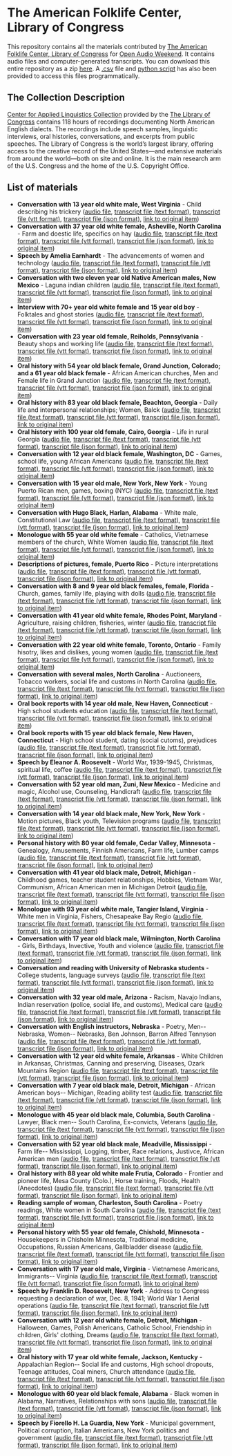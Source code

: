 # The American Folklife Center, Library of Congress

This repository contains all the materials contributed by [The American Folklife Center, Library of Congress](https://www.loc.gov/folklife/) for [Open Audio Weekend](https://github.com/nypl-openaudio/start-here). It contains audio files and computer-generated transcripts. You can download this entire repository as a zip [here](https://github.com/nypl-openaudio/data-library-of-congress/archive/master.zip). A [.csv](https://github.com/nypl-openaudio/data-library-of-congress/blob/master/manifest.csv) file and [python script](https://github.com/nypl-openaudio/data-library-of-congress/blob/master/get_materials.py) has also been provided to access this files programmatically.

## The Collection Description
[Center for Applied Linguistics Collection](https://www.loc.gov/collections/american-english-dialect-recordings-from-the-center-for-applied-linguistics/about-this-collection/) provided by the [The Library of Congress](https://loc.gov) contains 118 hours of recordings documenting North American English dialects. The recordings include speech samples, linguistic interviews, oral histories, conversations, and excerpts from public speeches. The Library of Congress is the world’s largest library, offering access to the creative record of the United States—and extensive materials from around the world—both on site and online. It is the main research arm of the U.S. Congress and the home of the U.S. Copyright Office.

## List of materials
- **Conversation with 13 year old white male, West Virginia** - Child describing his trickery ([audio file](https://github.com/nypl-openaudio/data-library-of-congress/raw/master/audio/conversation-with-13-year-old-white-male-west-virginia.mp3), [transcript file (text format)](https://github.com/nypl-openaudio/data-library-of-congress/raw/master/transcripts/text/conversation-with-13-year-old-white-male-west-virginia.text), [transcript file (vtt format)](https://github.com/nypl-openaudio/data-library-of-congress/raw/master/transcripts/vtt/conversation-with-13-year-old-white-male-west-virginia.vtt), [transcript file (json format)](https://github.com/nypl-openaudio/data-library-of-congress/raw/master/transcripts/json/conversation-with-13-year-old-white-male-west-virginia.json), [link to original item](https://www.loc.gov/item/afccal000059/))
- **Conversation with 37 year old white female, Asheville, North Carolina** - Farm and doestic life, specifics on hay ([audio file](https://github.com/nypl-openaudio/data-library-of-congress/raw/master/audio/conversation-with-37-year-old-white-female-asheville-north-carolina.mp3), [transcript file (text format)](https://github.com/nypl-openaudio/data-library-of-congress/raw/master/transcripts/text/conversation-with-37-year-old-white-female-asheville-north-carolina.text), [transcript file (vtt format)](https://github.com/nypl-openaudio/data-library-of-congress/raw/master/transcripts/vtt/conversation-with-37-year-old-white-female-asheville-north-carolina.vtt), [transcript file (json format)](https://github.com/nypl-openaudio/data-library-of-congress/raw/master/transcripts/json/conversation-with-37-year-old-white-female-asheville-north-carolina.json), [link to original item](https://www.loc.gov/item/afccal000345/))
- **Speech by Amelia Earnhardt** - The advancements of women and technology ([audio file](https://github.com/nypl-openaudio/data-library-of-congress/raw/master/audio/speech-by-amelia-earnhardt.mp3), [transcript file (text format)](https://github.com/nypl-openaudio/data-library-of-congress/raw/master/transcripts/text/speech-by-amelia-earnhardt.text), [transcript file (vtt format)](https://github.com/nypl-openaudio/data-library-of-congress/raw/master/transcripts/vtt/speech-by-amelia-earnhardt.vtt), [transcript file (json format)](https://github.com/nypl-openaudio/data-library-of-congress/raw/master/transcripts/json/speech-by-amelia-earnhardt.json), [link to original item](https://www.loc.gov/item/afccal000004/))
- **Conversation with two eleven year old Native American males, New Mexico** - Laguna indian children ([audio file](https://github.com/nypl-openaudio/data-library-of-congress/raw/master/audio/conversation-with-two-eleven-year-old-native-american-males-new-mexico.mp3), [transcript file (text format)](https://github.com/nypl-openaudio/data-library-of-congress/raw/master/transcripts/text/conversation-with-two-eleven-year-old-native-american-males-new-mexico.text), [transcript file (vtt format)](https://github.com/nypl-openaudio/data-library-of-congress/raw/master/transcripts/vtt/conversation-with-two-eleven-year-old-native-american-males-new-mexico.vtt), [transcript file (json format)](https://github.com/nypl-openaudio/data-library-of-congress/raw/master/transcripts/json/conversation-with-two-eleven-year-old-native-american-males-new-mexico.json), [link to original item](https://www.loc.gov/item/afccal000042/))
- **Interview with 70+ year old white female and 15 year old boy** - Folktales and ghost stories ([audio file](https://github.com/nypl-openaudio/data-library-of-congress/raw/master/audio/interview-with-70-year-old-white-female-and-15-year-old-boy.mp3), [transcript file (text format)](https://github.com/nypl-openaudio/data-library-of-congress/raw/master/transcripts/text/interview-with-70-year-old-white-female-and-15-year-old-boy.text), [transcript file (vtt format)](https://github.com/nypl-openaudio/data-library-of-congress/raw/master/transcripts/vtt/interview-with-70-year-old-white-female-and-15-year-old-boy.vtt), [transcript file (json format)](https://github.com/nypl-openaudio/data-library-of-congress/raw/master/transcripts/json/interview-with-70-year-old-white-female-and-15-year-old-boy.json), [link to original item](https://www.loc.gov/item/afccal000019/))
- **Conversation with 23 year old female, Reiholds, Pennsylvania** - Beauty shops and working life ([audio file](https://github.com/nypl-openaudio/data-library-of-congress/raw/master/audio/conversation-with-23-year-old-female-reiholds-pennsylvania.mp3), [transcript file (text format)](https://github.com/nypl-openaudio/data-library-of-congress/raw/master/transcripts/text/conversation-with-23-year-old-female-reiholds-pennsylvania.text), [transcript file (vtt format)](https://github.com/nypl-openaudio/data-library-of-congress/raw/master/transcripts/vtt/conversation-with-23-year-old-female-reiholds-pennsylvania.vtt), [transcript file (json format)](https://github.com/nypl-openaudio/data-library-of-congress/raw/master/transcripts/json/conversation-with-23-year-old-female-reiholds-pennsylvania.json), [link to original item](https://www.loc.gov/item/afccal000323/))
- **Oral history with 54 year old black female, Grand Junction, Colorado; and a 61 year old black female** - African American churches, Men and Female life in Grand Junction ([audio file](https://github.com/nypl-openaudio/data-library-of-congress/raw/master/audio/oral-history-with-54-year-old-black-female-grand-junction-colorado.mp3), [transcript file (text format)](https://github.com/nypl-openaudio/data-library-of-congress/raw/master/transcripts/text/oral-history-with-54-year-old-black-female-grand-junction-colorado.text), [transcript file (vtt format)](https://github.com/nypl-openaudio/data-library-of-congress/raw/master/transcripts/vtt/oral-history-with-54-year-old-black-female-grand-junction-colorado.vtt), [transcript file (json format)](https://github.com/nypl-openaudio/data-library-of-congress/raw/master/transcripts/json/oral-history-with-54-year-old-black-female-grand-junction-colorado.json), [link to original item](https://www.loc.gov/item/afccal000068/))
- **Oral history with 83 year old black female, Beachton, Georgia** - Daily life and interpersonal relationships; Women, Balck ([audio file](https://github.com/nypl-openaudio/data-library-of-congress/raw/master/audio/oral-history-with-83-year-old-black-female-beachton-georgia.mp3), [transcript file (text format)](https://github.com/nypl-openaudio/data-library-of-congress/raw/master/transcripts/text/oral-history-with-83-year-old-black-female-beachton-georgia.text), [transcript file (vtt format)](https://github.com/nypl-openaudio/data-library-of-congress/raw/master/transcripts/vtt/oral-history-with-83-year-old-black-female-beachton-georgia.vtt), [transcript file (json format)](https://github.com/nypl-openaudio/data-library-of-congress/raw/master/transcripts/json/oral-history-with-83-year-old-black-female-beachton-georgia.json), [link to original item](https://www.loc.gov/item/afccal000313/))
- **Oral history  with 100 year old female, Cairo, Georgia** - Life in rural Georgia ([audio file](https://github.com/nypl-openaudio/data-library-of-congress/raw/master/audio/oral-history--with-100-year-old-female-cairo-georgia.mp3), [transcript file (text format)](https://github.com/nypl-openaudio/data-library-of-congress/raw/master/transcripts/text/oral-history--with-100-year-old-female-cairo-georgia.text), [transcript file (vtt format)](https://github.com/nypl-openaudio/data-library-of-congress/raw/master/transcripts/vtt/oral-history--with-100-year-old-female-cairo-georgia.vtt), [transcript file (json format)](https://github.com/nypl-openaudio/data-library-of-congress/raw/master/transcripts/json/oral-history--with-100-year-old-female-cairo-georgia.json), [link to original item](https://www.loc.gov/item/afccal000322/))
- **Conversation with 12 year old black female, Washington, DC** - Games, school life, young African Americans ([audio file](https://github.com/nypl-openaudio/data-library-of-congress/raw/master/audio/conversation-with-12-year-old-black-female-washington-dc.mp3), [transcript file (text format)](https://github.com/nypl-openaudio/data-library-of-congress/raw/master/transcripts/text/conversation-with-12-year-old-black-female-washington-dc.text), [transcript file (vtt format)](https://github.com/nypl-openaudio/data-library-of-congress/raw/master/transcripts/vtt/conversation-with-12-year-old-black-female-washington-dc.vtt), [transcript file (json format)](https://github.com/nypl-openaudio/data-library-of-congress/raw/master/transcripts/json/conversation-with-12-year-old-black-female-washington-dc.json), [link to original item](https://www.loc.gov/item/afccal000392/))
- **Conversation with 15 year old male, New York, New York** - Young Puerto Rican men, games, boxing (NYC) ([audio file](https://github.com/nypl-openaudio/data-library-of-congress/raw/master/audio/conversation-with-15-year-old-male-new-york-new-york.mp3), [transcript file (text format)](https://github.com/nypl-openaudio/data-library-of-congress/raw/master/transcripts/text/conversation-with-15-year-old-male-new-york-new-york.text), [transcript file (vtt format)](https://github.com/nypl-openaudio/data-library-of-congress/raw/master/transcripts/vtt/conversation-with-15-year-old-male-new-york-new-york.vtt), [transcript file (json format)](https://github.com/nypl-openaudio/data-library-of-congress/raw/master/transcripts/json/conversation-with-15-year-old-male-new-york-new-york.json), [link to original item](https://www.loc.gov/item/afccal000055/))
- **Conversation with Hugo Black, Harlan, Alabama** - White male, Constitutional Law ([audio file](https://github.com/nypl-openaudio/data-library-of-congress/raw/master/audio/conversation-with-hugo-black-harlan-alabama.mp3), [transcript file (text format)](https://github.com/nypl-openaudio/data-library-of-congress/raw/master/transcripts/text/conversation-with-hugo-black-harlan-alabama.text), [transcript file (vtt format)](https://github.com/nypl-openaudio/data-library-of-congress/raw/master/transcripts/vtt/conversation-with-hugo-black-harlan-alabama.vtt), [transcript file (json format)](https://github.com/nypl-openaudio/data-library-of-congress/raw/master/transcripts/json/conversation-with-hugo-black-harlan-alabama.json), [link to original item](https://www.loc.gov/item/afccal000209/))
- **Monologue with 55 year old white female** - Catholics, Vietnamese members of the church, White Women ([audio file](https://github.com/nypl-openaudio/data-library-of-congress/raw/master/audio/monologue-with-55-year-old-white-female.mp3), [transcript file (text format)](https://github.com/nypl-openaudio/data-library-of-congress/raw/master/transcripts/text/monologue-with-55-year-old-white-female.text), [transcript file (vtt format)](https://github.com/nypl-openaudio/data-library-of-congress/raw/master/transcripts/vtt/monologue-with-55-year-old-white-female.vtt), [transcript file (json format)](https://github.com/nypl-openaudio/data-library-of-congress/raw/master/transcripts/json/monologue-with-55-year-old-white-female.json), [link to original item](https://www.loc.gov/item/afccal000263/))
- **Descriptions of pictures, female, Puerto Rico** - Picture interpretations ([audio file](https://github.com/nypl-openaudio/data-library-of-congress/raw/master/audio/descriptions-of-pictures-female-puerto-rico.mp3), [transcript file (text format)](https://github.com/nypl-openaudio/data-library-of-congress/raw/master/transcripts/text/descriptions-of-pictures-female-puerto-rico.text), [transcript file (vtt format)](https://github.com/nypl-openaudio/data-library-of-congress/raw/master/transcripts/vtt/descriptions-of-pictures-female-puerto-rico.vtt), [transcript file (json format)](https://github.com/nypl-openaudio/data-library-of-congress/raw/master/transcripts/json/descriptions-of-pictures-female-puerto-rico.json), [link to original item](https://www.loc.gov/item/afccal000275/))
- **Conversation with 8 and 9 year old black females, female, Florida** - Church, games, family life, playing with dolls ([audio file](https://github.com/nypl-openaudio/data-library-of-congress/raw/master/audio/conversation-with-8-and-9-year-old-black-females-female-florida.mp3), [transcript file (text format)](https://github.com/nypl-openaudio/data-library-of-congress/raw/master/transcripts/text/conversation-with-8-and-9-year-old-black-females-female-florida.text), [transcript file (vtt format)](https://github.com/nypl-openaudio/data-library-of-congress/raw/master/transcripts/vtt/conversation-with-8-and-9-year-old-black-females-female-florida.vtt), [transcript file (json format)](https://github.com/nypl-openaudio/data-library-of-congress/raw/master/transcripts/json/conversation-with-8-and-9-year-old-black-females-female-florida.json), [link to original item](https://www.loc.gov/item/afccal000154/))
- **Conversation with 41 year old white female, Rhodes Point, Maryland** - Agriculture, raising children, fisheries, winter ([audio file](https://github.com/nypl-openaudio/data-library-of-congress/raw/master/audio/conversation-with-41-year-old-white-female-rhodes-point-maryland.mp3), [transcript file (text format)](https://github.com/nypl-openaudio/data-library-of-congress/raw/master/transcripts/text/conversation-with-41-year-old-white-female-rhodes-point-maryland.text), [transcript file (vtt format)](https://github.com/nypl-openaudio/data-library-of-congress/raw/master/transcripts/vtt/conversation-with-41-year-old-white-female-rhodes-point-maryland.vtt), [transcript file (json format)](https://github.com/nypl-openaudio/data-library-of-congress/raw/master/transcripts/json/conversation-with-41-year-old-white-female-rhodes-point-maryland.json), [link to original item](https://www.loc.gov/item/afccal000186/))
- **Conversation with 22 year old white female, Toronto, Ontario** - Family hisotry, likes and dislikes, young women ([audio file](https://github.com/nypl-openaudio/data-library-of-congress/raw/master/audio/conversation-with-22-year-old-white-female-toronto-ontario.mp3), [transcript file (text format)](https://github.com/nypl-openaudio/data-library-of-congress/raw/master/transcripts/text/conversation-with-22-year-old-white-female-toronto-ontario.text), [transcript file (vtt format)](https://github.com/nypl-openaudio/data-library-of-congress/raw/master/transcripts/vtt/conversation-with-22-year-old-white-female-toronto-ontario.vtt), [transcript file (json format)](https://github.com/nypl-openaudio/data-library-of-congress/raw/master/transcripts/json/conversation-with-22-year-old-white-female-toronto-ontario.json), [link to original item](https://www.loc.gov/item/afccal000353/))
- **Conversation with several males, North Carolina** - Auctioneers, Tobacco workers, social life and customs in North Carolina ([audio file](https://github.com/nypl-openaudio/data-library-of-congress/raw/master/audio/conversation-with-several-males-north-carolina.mp3), [transcript file (text format)](https://github.com/nypl-openaudio/data-library-of-congress/raw/master/transcripts/text/conversation-with-several-males-north-carolina.text), [transcript file (vtt format)](https://github.com/nypl-openaudio/data-library-of-congress/raw/master/transcripts/vtt/conversation-with-several-males-north-carolina.vtt), [transcript file (json format)](https://github.com/nypl-openaudio/data-library-of-congress/raw/master/transcripts/json/conversation-with-several-males-north-carolina.json), [link to original item](https://www.loc.gov/item/afccal000109/))
- **Oral book reports  with 14 year old male, New Haven, Connecticut** - High school students education ([audio file](https://github.com/nypl-openaudio/data-library-of-congress/raw/master/audio/oral-book-reports--with-14-year-old-male-new-haven-connecticut.mp3), [transcript file (text format)](https://github.com/nypl-openaudio/data-library-of-congress/raw/master/transcripts/text/oral-book-reports--with-14-year-old-male-new-haven-connecticut.text), [transcript file (vtt format)](https://github.com/nypl-openaudio/data-library-of-congress/raw/master/transcripts/vtt/oral-book-reports--with-14-year-old-male-new-haven-connecticut.vtt), [transcript file (json format)](https://github.com/nypl-openaudio/data-library-of-congress/raw/master/transcripts/json/oral-book-reports--with-14-year-old-male-new-haven-connecticut.json), [link to original item](https://www.loc.gov/item/afccal000199/))
- **Oral book reports  with 15 year old black female, New Haven, Connecticut** - High school student, dating (social cutoms), prejudices ([audio file](https://github.com/nypl-openaudio/data-library-of-congress/raw/master/audio/oral-book-reports--with-15-year-old-black-female-new-haven-connecticut.mp3), [transcript file (text format)](https://github.com/nypl-openaudio/data-library-of-congress/raw/master/transcripts/text/oral-book-reports--with-15-year-old-black-female-new-haven-connecticut.text), [transcript file (vtt format)](https://github.com/nypl-openaudio/data-library-of-congress/raw/master/transcripts/vtt/oral-book-reports--with-15-year-old-black-female-new-haven-connecticut.vtt), [transcript file (json format)](https://github.com/nypl-openaudio/data-library-of-congress/raw/master/transcripts/json/oral-book-reports--with-15-year-old-black-female-new-haven-connecticut.json), [link to original item](https://www.loc.gov/item/afccal000201/))
- **Speech by Eleanor A. Roosevelt** - World War, 1939-1945, Christmas, spiritual life, coffee ([audio file](https://github.com/nypl-openaudio/data-library-of-congress/raw/master/audio/speech-by-eleanor-a-roosevelt.mp3), [transcript file (text format)](https://github.com/nypl-openaudio/data-library-of-congress/raw/master/transcripts/text/speech-by-eleanor-a-roosevelt.text), [transcript file (vtt format)](https://github.com/nypl-openaudio/data-library-of-congress/raw/master/transcripts/vtt/speech-by-eleanor-a-roosevelt.vtt), [transcript file (json format)](https://github.com/nypl-openaudio/data-library-of-congress/raw/master/transcripts/json/speech-by-eleanor-a-roosevelt.json), [link to original item](https://www.loc.gov/item/afccal000100/))
- **Conversation with 52 year old man, Zuni, New Mexico** - Medicine and magic, Alcohol use, Counseling, Handicraft ([audio file](https://github.com/nypl-openaudio/data-library-of-congress/raw/master/audio/conversation-with-52-year-old-man-zuni-new-mexico.mp3), [transcript file (text format)](https://github.com/nypl-openaudio/data-library-of-congress/raw/master/transcripts/text/conversation-with-52-year-old-man-zuni-new-mexico.text), [transcript file (vtt format)](https://github.com/nypl-openaudio/data-library-of-congress/raw/master/transcripts/vtt/conversation-with-52-year-old-man-zuni-new-mexico.vtt), [transcript file (json format)](https://github.com/nypl-openaudio/data-library-of-congress/raw/master/transcripts/json/conversation-with-52-year-old-man-zuni-new-mexico.json), [link to original item](https://www.loc.gov/item/afccal000380/))
- **Conversation with 14 year old black male, New York, New York** - Motion pictures, Black youth, Television programs ([audio file](https://github.com/nypl-openaudio/data-library-of-congress/raw/master/audio/conversation-with-14-year-old-black-male-new-york-new-york.mp3), [transcript file (text format)](https://github.com/nypl-openaudio/data-library-of-congress/raw/master/transcripts/text/conversation-with-14-year-old-black-male-new-york-new-york.text), [transcript file (vtt format)](https://github.com/nypl-openaudio/data-library-of-congress/raw/master/transcripts/vtt/conversation-with-14-year-old-black-male-new-york-new-york.vtt), [transcript file (json format)](https://github.com/nypl-openaudio/data-library-of-congress/raw/master/transcripts/json/conversation-with-14-year-old-black-male-new-york-new-york.json), [link to original item](https://www.loc.gov/item/afccal000057/))
- **Personal history with 80 year old female, Cedar Valley, Minnesota** - Genealogy, Amusements, Finnish Americans, Farm life, Lumber camps ([audio file](https://github.com/nypl-openaudio/data-library-of-congress/raw/master/audio/personal-history-with-80-year-old-female-cedar-valley-minnesota.mp3), [transcript file (text format)](https://github.com/nypl-openaudio/data-library-of-congress/raw/master/transcripts/text/personal-history-with-80-year-old-female-cedar-valley-minnesota.text), [transcript file (vtt format)](https://github.com/nypl-openaudio/data-library-of-congress/raw/master/transcripts/vtt/personal-history-with-80-year-old-female-cedar-valley-minnesota.vtt), [transcript file (json format)](https://github.com/nypl-openaudio/data-library-of-congress/raw/master/transcripts/json/personal-history-with-80-year-old-female-cedar-valley-minnesota.json), [link to original item](https://www.loc.gov/item/afccal000302/))
- **Conversation with 41 year old black male, Detroit, Michigan** - Childhood games, teacher student relationships, Hobbies, Vietnam War, Communism, African American men in Michigan Detroit ([audio file](https://github.com/nypl-openaudio/data-library-of-congress/raw/master/audio/conversation-with-41-year-old-black-male-detroit-michigan.mp3), [transcript file (text format)](https://github.com/nypl-openaudio/data-library-of-congress/raw/master/transcripts/text/conversation-with-41-year-old-black-male-detroit-michigan.text), [transcript file (vtt format)](https://github.com/nypl-openaudio/data-library-of-congress/raw/master/transcripts/vtt/conversation-with-41-year-old-black-male-detroit-michigan.vtt), [transcript file (json format)](https://github.com/nypl-openaudio/data-library-of-congress/raw/master/transcripts/json/conversation-with-41-year-old-black-male-detroit-michigan.json), [link to original item](https://www.loc.gov/item/afccal000122/))
- **Monologue with 93 year old white male, Tangier Island, Virginia** - White men in Virginia, Fishers, Chesapeake Bay Regio ([audio file](https://github.com/nypl-openaudio/data-library-of-congress/raw/master/audio/monologue-with-93-year-old-white-male-tangier-island-virginia.mp3), [transcript file (text format)](https://github.com/nypl-openaudio/data-library-of-congress/raw/master/transcripts/text/monologue-with-93-year-old-white-male-tangier-island-virginia.text), [transcript file (vtt format)](https://github.com/nypl-openaudio/data-library-of-congress/raw/master/transcripts/vtt/monologue-with-93-year-old-white-male-tangier-island-virginia.vtt), [transcript file (json format)](https://github.com/nypl-openaudio/data-library-of-congress/raw/master/transcripts/json/monologue-with-93-year-old-white-male-tangier-island-virginia.json), [link to original item](https://www.loc.gov/item/afccal000268/))
- **Conversation with 17 year old black male, Wilmington, North Carolina** - Girls, Birthdays, Invective, Youth and violence ([audio file](https://github.com/nypl-openaudio/data-library-of-congress/raw/master/audio/conversation-with-17-year-old-black-male-wilmington-north-carolina.mp3), [transcript file (text format)](https://github.com/nypl-openaudio/data-library-of-congress/raw/master/transcripts/text/conversation-with-17-year-old-black-male-wilmington-north-carolina.text), [transcript file (vtt format)](https://github.com/nypl-openaudio/data-library-of-congress/raw/master/transcripts/vtt/conversation-with-17-year-old-black-male-wilmington-north-carolina.vtt), [transcript file (json format)](https://github.com/nypl-openaudio/data-library-of-congress/raw/master/transcripts/json/conversation-with-17-year-old-black-male-wilmington-north-carolina.json), [link to original item](https://www.loc.gov/item/afccal000342/))
- **Conversation and reading with University of Nebraska students** - College students, language surveys ([audio file](https://github.com/nypl-openaudio/data-library-of-congress/raw/master/audio/conversation-and-reading-with-university-of-nebraska-students.mp3), [transcript file (text format)](https://github.com/nypl-openaudio/data-library-of-congress/raw/master/transcripts/text/conversation-and-reading-with-university-of-nebraska-students.text), [transcript file (vtt format)](https://github.com/nypl-openaudio/data-library-of-congress/raw/master/transcripts/vtt/conversation-and-reading-with-university-of-nebraska-students.vtt), [transcript file (json format)](https://github.com/nypl-openaudio/data-library-of-congress/raw/master/transcripts/json/conversation-and-reading-with-university-of-nebraska-students.json), [link to original item](https://www.loc.gov/item/afccal000194/))
- **Conversation with 32 year old male, Arizona** - Racism, Navajo Indians, Indian reservation (police, social life, and customs), Medical care ([audio file](https://github.com/nypl-openaudio/data-library-of-congress/raw/master/audio/conversation-with-32-year-old-male-arizona.mp3), [transcript file (text format)](https://github.com/nypl-openaudio/data-library-of-congress/raw/master/transcripts/text/conversation-with-32-year-old-male-arizona.text), [transcript file (vtt format)](https://github.com/nypl-openaudio/data-library-of-congress/raw/master/transcripts/vtt/conversation-with-32-year-old-male-arizona.vtt), [transcript file (json format)](https://github.com/nypl-openaudio/data-library-of-congress/raw/master/transcripts/json/conversation-with-32-year-old-male-arizona.json), [link to original item](https://www.loc.gov/item/afccal000376/))
- **Conversation with English instructors, Nebraska** - Poetry, Men-- Nebraska, Women-- Nebraska, Ben Johnson, Barron Alfred Tennyson ([audio file](https://github.com/nypl-openaudio/data-library-of-congress/raw/master/audio/conversation-with-english-instructors-nebraska.mp3), [transcript file (text format)](https://github.com/nypl-openaudio/data-library-of-congress/raw/master/transcripts/text/conversation-with-english-instructors-nebraska.text), [transcript file (vtt format)](https://github.com/nypl-openaudio/data-library-of-congress/raw/master/transcripts/vtt/conversation-with-english-instructors-nebraska.vtt), [transcript file (json format)](https://github.com/nypl-openaudio/data-library-of-congress/raw/master/transcripts/json/conversation-with-english-instructors-nebraska.json), [link to original item](https://www.loc.gov/item/afccal000191/))
- **Conversation with 12 year old white female, Arkansas** - White Children in Arkansas, Christmas, Canning and preserving, Diseases, Ozark Mountains Region ([audio file](https://github.com/nypl-openaudio/data-library-of-congress/raw/master/audio/conversation-with-12-year-old-white-female-arkansas.mp3), [transcript file (text format)](https://github.com/nypl-openaudio/data-library-of-congress/raw/master/transcripts/text/conversation-with-12-year-old-white-female-arkansas.text), [transcript file (vtt format)](https://github.com/nypl-openaudio/data-library-of-congress/raw/master/transcripts/vtt/conversation-with-12-year-old-white-female-arkansas.vtt), [transcript file (json format)](https://github.com/nypl-openaudio/data-library-of-congress/raw/master/transcripts/json/conversation-with-12-year-old-white-female-arkansas.json), [link to original item](https://www.loc.gov/item/afccal000229/))
- **Conversation with 7 year old black male, Detroit, Michigan** - African American boys-- Michigan, Reading ability test ([audio file](https://github.com/nypl-openaudio/data-library-of-congress/raw/master/audio/conversation-with-7-year-old-black-male-detroit-michigan.mp3), [transcript file (text format)](https://github.com/nypl-openaudio/data-library-of-congress/raw/master/transcripts/text/conversation-with-7-year-old-black-male-detroit-michigan.text), [transcript file (vtt format)](https://github.com/nypl-openaudio/data-library-of-congress/raw/master/transcripts/vtt/conversation-with-7-year-old-black-male-detroit-michigan.vtt), [transcript file (json format)](https://github.com/nypl-openaudio/data-library-of-congress/raw/master/transcripts/json/conversation-with-7-year-old-black-male-detroit-michigan.json), [link to original item](https://www.loc.gov/item/afccal000189/))
- **Monologue with 45 year old black male, Columbia, South Carolina** - Lawyer, Black men-- South Carolina, Ex-convicts, Veterans ([audio file](https://github.com/nypl-openaudio/data-library-of-congress/raw/master/audio/monologue-with-45-year-old-black-male-columbia-south-carolina.mp3), [transcript file (text format)](https://github.com/nypl-openaudio/data-library-of-congress/raw/master/transcripts/text/monologue-with-45-year-old-black-male-columbia-south-carolina.text), [transcript file (vtt format)](https://github.com/nypl-openaudio/data-library-of-congress/raw/master/transcripts/vtt/monologue-with-45-year-old-black-male-columbia-south-carolina.vtt), [transcript file (json format)](https://github.com/nypl-openaudio/data-library-of-congress/raw/master/transcripts/json/monologue-with-45-year-old-black-male-columbia-south-carolina.json), [link to original item](https://www.loc.gov/item/afccal000260/))
- **Conversation with 52 year old black male, Meadville, Mississippi** - Farm life-- Mississippi, Logging, timber, Race relations, Justivce, African American men ([audio file](https://github.com/nypl-openaudio/data-library-of-congress/raw/master/audio/conversation-with-52-year-old-black-male-meadville-mississippi.mp3), [transcript file (text format)](https://github.com/nypl-openaudio/data-library-of-congress/raw/master/transcripts/text/conversation-with-52-year-old-black-male-meadville-mississippi.text), [transcript file (vtt format)](https://github.com/nypl-openaudio/data-library-of-congress/raw/master/transcripts/vtt/conversation-with-52-year-old-black-male-meadville-mississippi.vtt), [transcript file (json format)](https://github.com/nypl-openaudio/data-library-of-congress/raw/master/transcripts/json/conversation-with-52-year-old-black-male-meadville-mississippi.json), [link to original item](https://www.loc.gov/item/afccal000215/))
- **Oral history with 88 year old white male Frutia, Colorado** - Frontier and pioneer life, Mesa County (Colo.), Horse training, Floods, Health (Anecdotes) ([audio file](https://github.com/nypl-openaudio/data-library-of-congress/raw/master/audio/oral-history-with-88-year-old-white-male-frutia-colorado.mp3), [transcript file (text format)](https://github.com/nypl-openaudio/data-library-of-congress/raw/master/transcripts/text/oral-history-with-88-year-old-white-male-frutia-colorado.text), [transcript file (vtt format)](https://github.com/nypl-openaudio/data-library-of-congress/raw/master/transcripts/vtt/oral-history-with-88-year-old-white-male-frutia-colorado.vtt), [transcript file (json format)](https://github.com/nypl-openaudio/data-library-of-congress/raw/master/transcripts/json/oral-history-with-88-year-old-white-male-frutia-colorado.json), [link to original item](https://www.loc.gov/item/afccal000073/))
- **Reading sample of woman, Charleston, South Carolina** - Poetry readings, White women in South Carolina ([audio file](https://github.com/nypl-openaudio/data-library-of-congress/raw/master/audio/reading-sample-of-woman-charleston-south-carolina.mp3), [transcript file (text format)](https://github.com/nypl-openaudio/data-library-of-congress/raw/master/transcripts/text/reading-sample-of-woman-charleston-south-carolina.text), [transcript file (vtt format)](https://github.com/nypl-openaudio/data-library-of-congress/raw/master/transcripts/vtt/reading-sample-of-woman-charleston-south-carolina.vtt), [transcript file (json format)](https://github.com/nypl-openaudio/data-library-of-congress/raw/master/transcripts/json/reading-sample-of-woman-charleston-south-carolina.json), [link to original item](https://www.loc.gov/item/afccal000013/))
- **Personal history with 55 year old female, Chishold, Minnesota** - Housekeepers in Chisholm Minnesota, Traditional medicine, Occupations, Russian Americans, Gallbladder disease ([audio file](https://github.com/nypl-openaudio/data-library-of-congress/raw/master/audio/personal-history-with-55-year-old-female-chishold-minnesota.mp3), [transcript file (text format)](https://github.com/nypl-openaudio/data-library-of-congress/raw/master/transcripts/text/personal-history-with-55-year-old-female-chishold-minnesota.text), [transcript file (vtt format)](https://github.com/nypl-openaudio/data-library-of-congress/raw/master/transcripts/vtt/personal-history-with-55-year-old-female-chishold-minnesota.vtt), [transcript file (json format)](https://github.com/nypl-openaudio/data-library-of-congress/raw/master/transcripts/json/personal-history-with-55-year-old-female-chishold-minnesota.json), [link to original item](https://www.loc.gov/item/afccal000306/))
- **Conversation with 17 year old male, Virginia** - Vietnamese Americans, Immigrants-- Virginia ([audio file](https://github.com/nypl-openaudio/data-library-of-congress/raw/master/audio/conversation-with-17-year-old-male-virginia.mp3), [transcript file (text format)](https://github.com/nypl-openaudio/data-library-of-congress/raw/master/transcripts/text/conversation-with-17-year-old-male-virginia.text), [transcript file (vtt format)](https://github.com/nypl-openaudio/data-library-of-congress/raw/master/transcripts/vtt/conversation-with-17-year-old-male-virginia.vtt), [transcript file (json format)](https://github.com/nypl-openaudio/data-library-of-congress/raw/master/transcripts/json/conversation-with-17-year-old-male-virginia.json), [link to original item](https://www.loc.gov/item/afccal000225/))
- **Speech by Franklin D. Roosevelt, New York** - Address to Congress requesting a declaration of war, Dec. 8, 1941; World War 1 Aerial operations ([audio file](https://github.com/nypl-openaudio/data-library-of-congress/raw/master/audio/speech-by-franklin-d-roosevelt-new-york.mp3), [transcript file (text format)](https://github.com/nypl-openaudio/data-library-of-congress/raw/master/transcripts/text/speech-by-franklin-d-roosevelt-new-york.text), [transcript file (vtt format)](https://github.com/nypl-openaudio/data-library-of-congress/raw/master/transcripts/vtt/speech-by-franklin-d-roosevelt-new-york.vtt), [transcript file (json format)](https://github.com/nypl-openaudio/data-library-of-congress/raw/master/transcripts/json/speech-by-franklin-d-roosevelt-new-york.json), [link to original item](https://www.loc.gov/item/afccal000099/))
- **Conversation with 12 year old white female, Detroit, Michigan** - Halloween, Games, Polish Americans, Catholic School, Friendship in children, Girls' clothing, Dreams ([audio file](https://github.com/nypl-openaudio/data-library-of-congress/raw/master/audio/conversation-with-12-year-old-white-female-detroit-michigan.mp3), [transcript file (text format)](https://github.com/nypl-openaudio/data-library-of-congress/raw/master/transcripts/text/conversation-with-12-year-old-white-female-detroit-michigan.text), [transcript file (vtt format)](https://github.com/nypl-openaudio/data-library-of-congress/raw/master/transcripts/vtt/conversation-with-12-year-old-white-female-detroit-michigan.vtt), [transcript file (json format)](https://github.com/nypl-openaudio/data-library-of-congress/raw/master/transcripts/json/conversation-with-12-year-old-white-female-detroit-michigan.json), [link to original item](https://www.loc.gov/item/afccal000127/))
- **Oral history with 17 year old white female, Jackson, Kentucky** - Appalachian Region-- Social life and customs, High school dropouts, Teenage attitudes, Coal miners, Church attendance ([audio file](https://github.com/nypl-openaudio/data-library-of-congress/raw/master/audio/oral-history-with-17-year-old-white-female-jackson-kentucky.mp3), [transcript file (text format)](https://github.com/nypl-openaudio/data-library-of-congress/raw/master/transcripts/text/oral-history-with-17-year-old-white-female-jackson-kentucky.text), [transcript file (vtt format)](https://github.com/nypl-openaudio/data-library-of-congress/raw/master/transcripts/vtt/oral-history-with-17-year-old-white-female-jackson-kentucky.vtt), [transcript file (json format)](https://github.com/nypl-openaudio/data-library-of-congress/raw/master/transcripts/json/oral-history-with-17-year-old-white-female-jackson-kentucky.json), [link to original item](https://www.loc.gov/item/afccal000133/))
- **Monologue with 60 year old black female, Alabama** - Black women in Alabama, Narratives, Relationships with sons ([audio file](https://github.com/nypl-openaudio/data-library-of-congress/raw/master/audio/monologue-with-60-year-old-black-female-alabama.mp3), [transcript file (text format)](https://github.com/nypl-openaudio/data-library-of-congress/raw/master/transcripts/text/monologue-with-60-year-old-black-female-alabama.text), [transcript file (vtt format)](https://github.com/nypl-openaudio/data-library-of-congress/raw/master/transcripts/vtt/monologue-with-60-year-old-black-female-alabama.vtt), [transcript file (json format)](https://github.com/nypl-openaudio/data-library-of-congress/raw/master/transcripts/json/monologue-with-60-year-old-black-female-alabama.json), [link to original item](https://www.loc.gov/item/afccal000240/))
- **Speech by Fiorello H. La Guardia, New York** - Municipal government, Political corruption, Italian Americans, New York politics and government ([audio file](https://github.com/nypl-openaudio/data-library-of-congress/raw/master/audio/speech-by-fiorello-h-la-guardia-new-york.mp3), [transcript file (text format)](https://github.com/nypl-openaudio/data-library-of-congress/raw/master/transcripts/text/speech-by-fiorello-h-la-guardia-new-york.text), [transcript file (vtt format)](https://github.com/nypl-openaudio/data-library-of-congress/raw/master/transcripts/vtt/speech-by-fiorello-h-la-guardia-new-york.vtt), [transcript file (json format)](https://github.com/nypl-openaudio/data-library-of-congress/raw/master/transcripts/json/speech-by-fiorello-h-la-guardia-new-york.json), [link to original item](https://www.loc.gov/item/afccal000001/))

